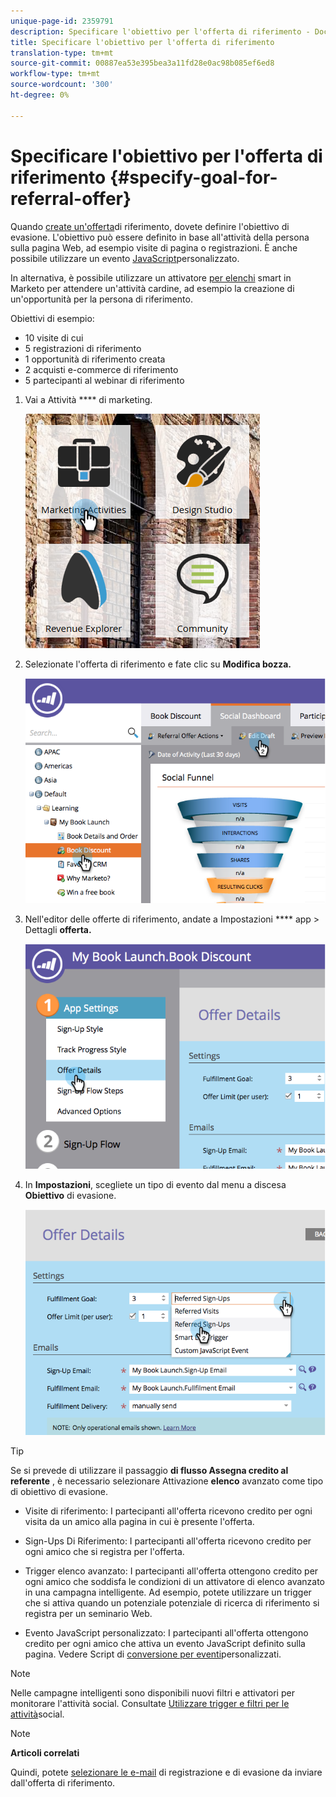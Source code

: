 ```yaml
---
unique-page-id: 2359791
description: Specificare l'obiettivo per l'offerta di riferimento - Documenti Marketo - Documentazione prodotto
title: Specificare l'obiettivo per l'offerta di riferimento
translation-type: tm+mt
source-git-commit: 00887ea53e395bea3a11fd28e0ac98b085ef6ed8
workflow-type: tm+mt
source-wordcount: '300'
ht-degree: 0%

---
```



# Specificare l&#39;obiettivo per l&#39;offerta di riferimento {#specify-goal-for-referral-offer}

Quando [create un&#39;offerta](create-a-referral-offer.md)di riferimento, dovete definire l&#39;obiettivo di evasione. L&#39;obiettivo può essere definito in base all&#39;attività della persona sulla pagina Web, ad esempio visite di pagina o registrazioni. È anche possibile utilizzare un evento [JavaScript](../../../../product-docs/demand-generation/social/social-functions/conversion-script-for-custom-events.md)personalizzato.

In alternativa, è possibile utilizzare un attivatore [per elenchi](specify-goal-for-referral-offer.md) smart in Marketo per attendere un&#39;attività cardine, ad esempio la creazione di un&#39;opportunità per la persona di riferimento.

Obiettivi di esempio:

* 10 visite di cui
* 5 registrazioni di riferimento
* 1 opportunità di riferimento creata
* 2 acquisti e-commerce di riferimento
* 5 partecipanti al webinar di riferimento

1. Vai a Attività **** di marketing.

   ![](assets/ma.png)

1. Selezionate l&#39;offerta di riferimento e fate clic su **Modifica bozza.**

   ![](assets/image2014-9-19-15-3a6-3a35.png)

1. Nell&#39;editor delle offerte di riferimento, andate a Impostazioni **** app > Dettagli **offerta.**

   ![](assets/image2014-9-19-15-3a6-3a44.png)

1. In **Impostazioni**, scegliete un tipo di evento dal menu a discesa **Obiettivo** di evasione.

   ![](assets/image2014-9-19-15-3a6-3a56.png)

>[!TIP]
>
>Se si prevede di utilizzare il passaggio **di flusso Assegna credito al referente** , è necessario selezionare Attivazione **elenco** avanzato come tipo di obiettivo di evasione.

* Visite di riferimento: I partecipanti all&#39;offerta ricevono credito per ogni visita da un amico alla pagina in cui è presente l&#39;offerta.
* Sign-Ups Di Riferimento: I partecipanti all&#39;offerta ricevono credito per ogni amico che si registra per l&#39;offerta.
* Trigger elenco avanzato: I partecipanti all&#39;offerta ottengono credito per ogni amico che soddisfa le condizioni di un attivatore di elenco [](../../../../product-docs/core-marketo-concepts/smart-lists-and-static-lists/understanding-smart-lists.md) avanzato in una campagna [](http://docs.marketo.com/display/docs/smart+campaigns)intelligente. Ad esempio, potete utilizzare un trigger che si attiva quando un potenziale potenziale di ricerca di riferimento si registra per un seminario Web.

* Evento JavaScript personalizzato: I partecipanti all&#39;offerta ottengono credito per ogni amico che attiva un evento JavaScript definito sulla pagina. Vedere Script di [conversione per eventi](../../../../product-docs/demand-generation/social/social-functions/triggers-and-filters-for-social-activities.md)personalizzati.

>[!NOTE]
>
>Nelle campagne intelligenti sono disponibili nuovi filtri e attivatori per monitorare l&#39;attività social. Consultate [Utilizzare trigger e filtri per le attività](../../../../product-docs/demand-generation/social/social-functions/triggers-and-filters-for-social-activities.md)social.

>[!NOTE]
>
>**Articoli correlati**
>
>Quindi, potete [selezionare le e-mail](send-referral-offer-fulfillment-email.md) di registrazione e di evasione da inviare dall&#39;offerta di riferimento.

